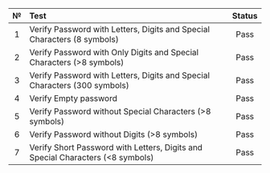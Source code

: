 | №  | Test                                                                           | Status |
|:--:|:-------------------------------------------------------------------------------|:------:|
| 1  | Verify Password with Letters, Digits and Special Characters (8 symbols)        |  Pass  |
| 2  | Verify Password with Only Digits and Special Characters (>8 symbols)           |  Pass  |
| 3  | Verify Password with Letters, Digits and Special Characters (300 symbols)      |  Pass  |
| 4  | Verify Empty password                                                          |  Pass  |
| 5  | Verify Password without Special Characters (>8 symbols)                        |  Pass  |
| 6  | Verify Password without Digits (>8 symbols)                                    |  Pass  |
| 7  | Verify Short Password with Letters, Digits and Special Characters (<8 symbols) |  Pass  |
